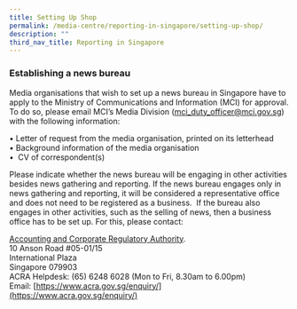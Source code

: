 ```yaml
---
title: Setting Up Shop
permalink: /media-centre/reporting-in-singapore/setting-up-shop/
description: ""
third_nav_title: Reporting in Singapore
---
```

### Establishing a news bureau

Media organisations that wish to set up a news bureau in Singapore have to apply to the Ministry of Communications and Information (MCI) for approval. To do so, please email MCI’s Media Division ([mci\_duty\_officer@mci.gov.sg](mailto:mci_duty_officer@mci.gov.sg)) with the following information:   
  
• Letter of request from the media organisation, printed on its letterhead  
• Background information of the media organisation  
•  CV of correspondent(s)  
  
Please indicate whether the news bureau will be engaging in other activities besides news gathering and reporting. If the news bureau engages only in news gathering and reporting, it will be considered a representative office and does not need to be registered as a business.  If the bureau also engages in other activities, such as the selling of news, then a business office has to be set up. For this, please contact:  
  
[Accounting and Corporate Regulatory Authority](https://www.acra.gov.sg/).   
10 Anson Road #05-01/15  
International Plaza  
Singapore 079903  
ACRA Helpdesk: (65) 6248 6028 (Mon to Fri, 8.30am to 6.00pm)  
Email: [https://www.acra.gov.sg/enquiry/](https://www.acra.gov.sg/enquiry/)
